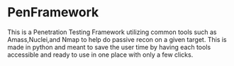 # PenFramework
This is a Penetration Testing Framework utilizing common tools such as Amass,Nuclei,and Nmap to help do passive recon on a given target. This is made in python and meant to save the user time by having each tools accessible and ready to use in one place with only a few clicks.
